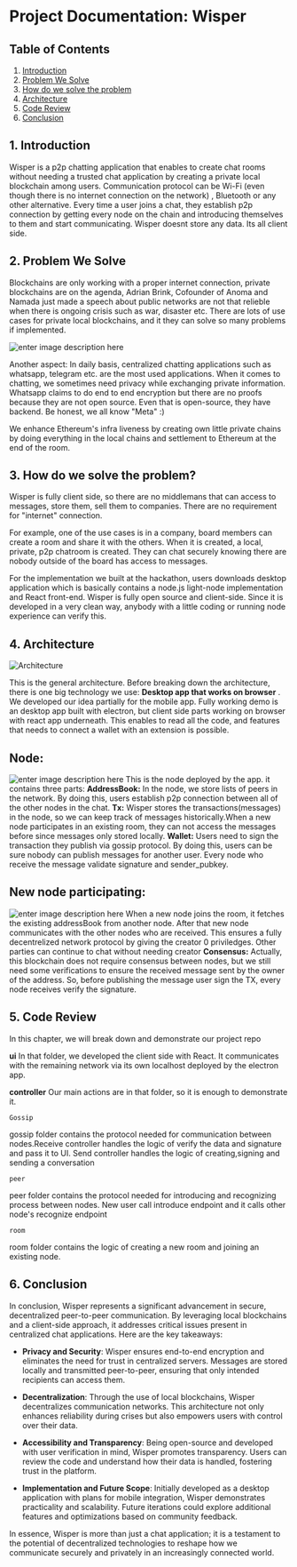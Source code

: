 # Project Documentation: Wisper
## Table of Contents
1. [Introduction](#introduction)
2. [Problem We Solve](#problem-we-solve)
3. [How do we solve the problem](#how-do-we-solve-the-problem)
4. [Architecture](#architecture)
5. [Code Review](#code-review)
6. [Conclusion](#conclusion)

## 1. Introduction
Wisper is a p2p chatting application that enables to create chat rooms without needing a trusted chat application by creating a private local blockchain among users. Communication protocol can be Wi-Fi (even though there is no internet connection on the network) , Bluetooth or any other alternative. Every time a user joins a chat, they establish p2p connection by getting every node on the chain and introducing themselves to them and start communicating. Wisper doesnt store any data. Its all client side.


## 2. Problem We Solve
 Blockchains are only working with a proper internet connection, private blockchains are on the agenda, Adrian Brink, Cofounder of Anoma and Namada just made a speech about public networks are not that relieble when there is ongoing crisis such as war, disaster etc. There are lots of use cases for private local blockchains, and it they can solve so many problems if implemented. 

![enter image description here](https://pbs.twimg.com/media/GSW2YU4WAAEN5A-?format=jpg&name=medium)


Another aspect: In daily basis, centralized chatting applications such as whatsapp, telegram etc. are the most used applications. When it comes to chatting, we sometimes need privacy while exchanging private information. Whatsapp claims to do end to end encryption but there are no proofs because they are not open source. Even that is open-source, they have backend. Be honest, we all know "Meta" :) 

We enhance Ethereum's infra liveness by creating own little private chains by doing everything in the local chains and settlement to Ethereum at the end of the room.

## 3. How do we solve the problem?
Wisper is fully client side, so there are no middlemans that can access to messages, store them, sell them to companies. There are no requirement for "internet" connection.

For example, one of the use cases is in a company, board members can create a room and share it with the others. When it is created, a local, private, p2p chatroom is created. They can chat securely knowing there are nobody outside of the board has access to messages.

For the implementation we built at the hackathon, users downloads desktop application which is basically contains a node.js light-node implementation and React front-end. Wisper is fully open source and client-side. Since it is developed in a very clean way, anybody with a little coding or running node experience can verify this.

## 4. Architecture
![Architecture](https://i.imgur.com/zxgjG2v.png)

This is the general architecture. Before breaking down the architecture, there is one big technology we use: **Desktop app that works on browser** . We developed our idea partially for the mobile app. Fully working demo is an desktop app built with electron, but client side parts working on browser with react app underneath. This enables to read all the code, and features that needs to connect a wallet with an extension is possible.

## **Node:**

![enter image description here](https://i.imgur.com/kwYCQmb.png)
This is the node deployed by the app. it contains three parts:
    **AddressBook:**
    In the node, we store lists of peers in the network. By doing this, users establish p2p connection between all of the other nodes in the chat. 
        **Tx:**
    Wisper stores the transactions(messages) in the node, so we can keep track of messages historically.When a new node participates in an existing room, they can not access the messages before since messages only stored locally.
    **Wallet:**
    Users need to sign the transaction they publish via gossip protocol. By doing this, users can be sure nobody can publish messages for another user. Every node who receive the message validate signature and sender_pubkey.

## **New node participating:**
![enter image description here](https://i.imgur.com/rspe2c4.png)
    When a new node joins the room, it fetches the existing addressBook from another node. After that new node communicates with the other nodes who are received. This ensures a fully decentrelized network protocol by giving the creator 0 priviledges. Other parties can continue to chat without needing creator
    **Consensus:**
    Actually, this blockchain does not require consensus between nodes, but we still need some verifications to ensure the received message sent by the owner of the address. So, before publishing the message user sign the TX, every node receives verify the signature.
	

## 5. Code Review
In this chapter, we will break down and demonstrate our project repo

**ui**
In that folder, we developed the client side with React. It communicates with the remaining network via its own localhost deployed by the electron app.

**controller**
Our main actions are in that folder, so it is enough to demonstrate it.

	Gossip

gossip folder contains the protocol needed for communication between nodes.Receive controller handles the logic of verify the data and signature and pass it to UI. Send controller handles the logic of creating,signing and sending a conversation

	peer

peer folder contains the protocol needed for introducing and recognizing  process between nodes. New user call introduce endpoint and it calls other node's recognize endpoint

	room

room folder contains the logic of creating a new room and joining an existing node.

## 6. Conclusion

In conclusion, Wisper represents a significant advancement in secure, decentralized peer-to-peer communication. By leveraging local blockchains and a client-side approach, it addresses critical issues present in centralized chat applications. Here are the key takeaways:

- **Privacy and Security**: Wisper ensures end-to-end encryption and eliminates the need for trust in centralized servers. Messages are stored locally and transmitted peer-to-peer, ensuring that only intended recipients can access them.
  
- **Decentralization**: Through the use of local blockchains, Wisper decentralizes communication networks. This architecture not only enhances reliability during crises but also empowers users with control over their data.

- **Accessibility and Transparency**: Being open-source and developed with user verification in mind, Wisper promotes transparency. Users can review the code and understand how their data is handled, fostering trust in the platform.

- **Implementation and Future Scope**: Initially developed as a desktop application with plans for mobile integration, Wisper demonstrates practicality and scalability. Future iterations could explore additional features and optimizations based on community feedback.

In essence, Wisper is more than just a chat application; it is a testament to the potential of decentralized technologies to reshape how we communicate securely and privately in an increasingly connected world.
